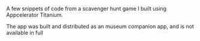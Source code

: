A few snippets of code from a scavenger hunt game I built using Appcelerator Titanium.

The app was built and distributed as an museum companion app, and is not available in full 
